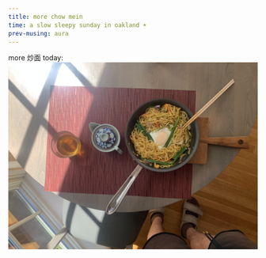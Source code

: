```yaml
---
title: more chow mein
time: a slow sleepy sunday in oakland ☀️
prev-musing: aura
---
```

more 炒面 today:  
![chow mein with egg and tea on a dining table](/assets/images/chowmein_tea_lunch.jpg "the bottom got nice and crispy when i steamed the egg at the end")